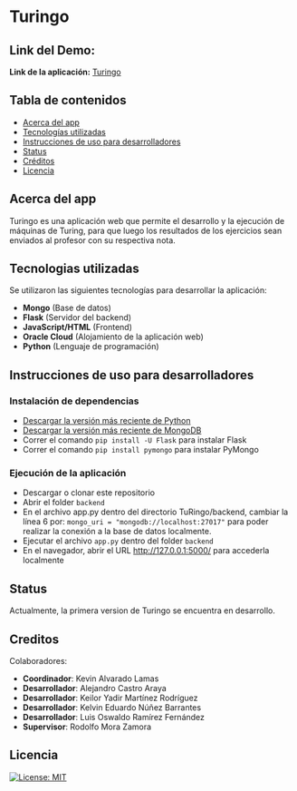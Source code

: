 # Turingo

## Link del Demo:
**Link de la aplicación:** [Turingo](http://140.84.172.6:5000/)

## Tabla de contenidos

- [Acerca del app](#acerca-del-app)
- [Tecnologías utilizadas](#tecnologias-utilizadas)
- [Instrucciones de uso para desarrolladores](#instrucciones-de-uso-para-desarrolladores)
- [Status](#status)
- [Créditos](#creditos)
- [Licencia](#licencia)

## Acerca del app
Turingo es una aplicación web que permite el desarrollo y la ejecución de máquinas de Turing, para que luego los resultados de los ejercicios sean enviados al profesor con su respectiva nota.


## Tecnologias utilizadas
Se utilizaron las siguientes tecnologías para desarrollar la aplicación:
- **Mongo** (Base de datos)
- **Flask** (Servidor del backend)
- **JavaScript/HTML** (Frontend)
- **Oracle Cloud** (Alojamiento de la aplicación web)
- **Python** (Lenguaje de programación)

## Instrucciones de uso para desarrolladores

### Instalación de dependencias
- [Descargar la versión más reciente de Python](https://www.python.org/downloads/)
- [Descargar la versión más reciente de MongoDB](https://www.mongodb.com/try/download/community)
- Correr el comando `pip install -U Flask` para instalar Flask
- Correr el comando `pip install pymongo` para instalar PyMongo

### Ejecución de la aplicación
- Descargar o clonar este repositorio
- Abrir el folder `backend`
- En el archivo app.py dentro del directorio TuRingo/backend, cambiar la línea 6 por: `mongo_uri = "mongodb://localhost:27017"` para poder realizar la conexión a la base de datos localmente.
- Ejecutar el archivo `app.py` dentro del folder `backend`
- En el navegador, abrir el URL http://127.0.0.1:5000/ para accederla localmente

## Status
Actualmente, la primera version de Turingo se encuentra en desarrollo.

## Creditos
Colaboradores:
- **Coordinador**: Kevin Alvarado Lamas
- **Desarrollador**: Alejandro Castro Araya
- **Desarrollador**: Keilor Yadir Martínez Rodríguez
- **Desarrollador**: Kelvin Eduardo Núñez Barrantes
- **Desarrollador**: Luis Oswaldo Ramírez Fernández
- **Supervisor**: Rodolfo Mora Zamora


## Licencia

[![License: MIT](https://img.shields.io/badge/License-MIT-yellow.svg)](https://opensource.org/licenses/MIT)

